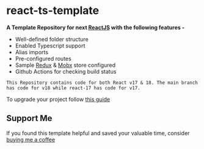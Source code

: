 # react-ts-template

**A Template Repository for next [ReactJS](https://reactjs.org/) with the following features -**

-   Well-defined folder structure
-   Enabled Typescript support
-   Alias imports
-   Pre-configured routes
-   Sample [Redux](https://redux.js.org/) & [Mobx](https://mobx.js.org/README.html) store configured
-   Github Actions for checking build status

`This Repository contains code for both React v17 & 18. The main branch has code for v18 while react-17 has code for v17.`

To upgrade your project follow [this guide](https://reactjs.org/blog/2022/03/08/react-18-upgrade-guide.html)

## Support Me

If you found this template helpful and saved your valuable time, consider [buying me a coffee](https://www.buymeacoffee.com/nish1896)
